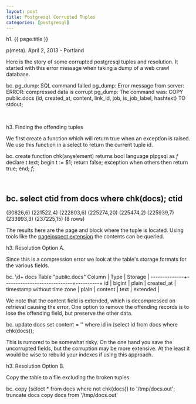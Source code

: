 ```yaml
---
layout: post
title: Postgresql Corrupted Tuples 
categories: [postgresql]
---
```


h1. {{ page.title }}

p(meta). April 2, 2013 - Portland

Here is the story of some corrupted postgresql tuples and resolution.  It started with this error message when taking a dump of a web crawl database.

bc. pg_dump: SQL command failed
pg_dump: Error message from server: ERROR:  compressed data is corrupt
pg_dump: The command was: COPY public.docs (id, created_at, content, link_id, 
                                           job, is_job_label, hashtext) TO stdout;

&nbsp;

h3. Finding the offending tuples

We first create a function which will return true when an exception is raised.  We use this function in a select to return the current tuple id.

bc. create function chk(anyelement)
  returns bool 
  language plpgsql as $f$ 
    declare t text; 
    begin t := $1; 
      return false; 
      exception when others then return true; 
    end; 
  $f$;

&nbsp;

bc. select ctid from docs where chk(docs);
ctid     
-------------
 (30826,6)
 (221522,4)
 (222803,6)
 (225274,20)
 (225474,2)
 (225939,7)
 (233993,3)
 (237225,15)
(8 rows)

The results here are the page and block where the tuple is located.  Using tools like the <a href="http://www.postgresql.org/docs/9.0/static/pageinspect.html">pageinspect extension</a> the contents can be queried.  



h3.  Resolution Option A.  

Since this is a compression error we look at the table's storage formats for the various fields.

bc. 
\d+ docs
                    Table "public.docs"
    Column    |            Type             | Storage  | 
--------------+-----------------------------+----------+
 id           | bigint                      | plain    | 
 created_at   | timestamp without time zone | plain    | 
 content      | text                        | extended |

We note that the content field is extended, which is decompressed on retrieval causing the error.  One option to remove the offending records is to lose the offending field, but preserve the other data.

bc. 
update docs set content = '' where id in (select id from docs where chk(docs));

This is rumored to be somewhat risky.  On the one hand you save the uncorrupted fields, but the corruption may be more extensive.  At the least it would be wise to rebuild your indexes if using this approach.

h3.  Resolution Option B.

Copy the table to a file excluding the broken tuples.

bc. copy (select * from docs where not chk(docs)) to '/tmp/docs.out';
truncate docs
copy docs from '/tmp/docs.out'

&nbsp;



